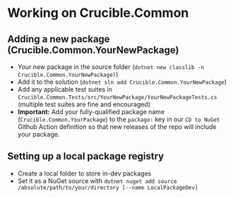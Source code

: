 # Working on Crucible.Common

## Adding a new package (Crucible.Common.YourNewPackage)

- Your new package in the source folder (`dotnet new classlib -n Crucible.Common.YourNewPackage)`)
- Add it to the solution (`dotnet sln add Crucible.Common.YourNewPackage`)
- Add any applicable test suites in `Crucible.Common.Tests/src/YourNewPackage/YourNewPackageTests.cs` (multiple test suites are fine and encouraged)
- **Important:** Add your fully-qualified package name (`Crucible.Common.YourPackage`) to the `package:` key in our `CD to NuGet` Github Action definition so that new releases of the repo will include your package.

## Setting up a local package registry

- Create a local folder to store in-dev packages
- Set it as a NuGet source with `dotnet nuget add source /absolute/path/to/your/directory [--name LocalPackageDev]`
